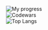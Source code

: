 ![My progress](https://badge42.herokuapp.com/api/stats/jlamonic) <br>
![Codewars](https://www.codewars.com/users/avoreshin/badges/large) <br>
![Top Langs](https://github-readme-stats.vercel.app/api/top-langs/?username=avoreshin&layout=compact&hide=Objective-C,Roff,Makefile&langs_count=6)
